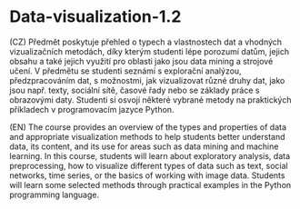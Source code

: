 # Data-visualization-1.2

(CZ) Předmět poskytuje přehled o typech a vlastnostech dat a vhodných vizualizačních metodách, díky kterým studenti lépe porozumí datům, jejich obsahu a také jejich využití pro oblasti jako jsou data mining a strojové učení. V předmětu se studenti seznámí s explorační analýzou, předzpracováním dat, s možnostmi, jak vizualizovat různé druhy dat, jako jsou např. texty, sociální sítě, časové řady nebo se základy práce s obrazovými daty. Studenti si osvojí některé vybrané metody na praktických příkladech v programovacím jazyce Python.

(EN) The course provides an overview of the types and properties of data and appropriate visualization methods to help students better understand data, its content, and its use for areas such as data mining and machine learning. In this course, students will learn about exploratory analysis, data preprocessing, how to visualize different types of data such as text, social networks, time series, or the basics of working with image data. Students will learn some selected methods through practical examples in the Python programming language.
